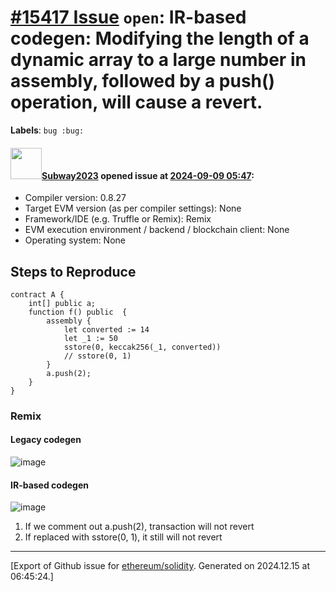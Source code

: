 # [\#15417 Issue](https://github.com/ethereum/solidity/issues/15417) `open`: IR-based codegen: Modifying the length of a dynamic array to a large number in assembly, followed by a push() operation, will cause a revert.
**Labels**: `bug :bug:`


#### <img src="https://avatars.githubusercontent.com/u/147013944?v=4" width="50">[Subway2023](https://github.com/Subway2023) opened issue at [2024-09-09 05:47](https://github.com/ethereum/solidity/issues/15417):

- Compiler version: 0.8.27
- Target EVM version (as per compiler settings): None
- Framework/IDE (e.g. Truffle or Remix): Remix
- EVM execution environment / backend / blockchain client: None
- Operating system: None

## Steps to Reproduce
```solidity
contract A {
    int[] public a;
    function f() public  {
        assembly {
            let converted := 14
            let _1 := 50
            sstore(0, keccak256(_1, converted))
            // sstore(0, 1)
        }
        a.push(2);
    }
}
```
### Remix
#### Legacy codegen
![image](https://github.com/user-attachments/assets/5bf1f759-56df-4362-b712-5548ba8e1189)

#### IR-based codegen
![image](https://github.com/user-attachments/assets/51859db8-ce70-43cb-acd0-28d7c2d3e9ee)
1. If we comment out a.push(2), transaction will not revert
2. If replaced with sstore(0, 1), it still will not revert




-------------------------------------------------------------------------------



[Export of Github issue for [ethereum/solidity](https://github.com/ethereum/solidity). Generated on 2024.12.15 at 06:45:24.]
